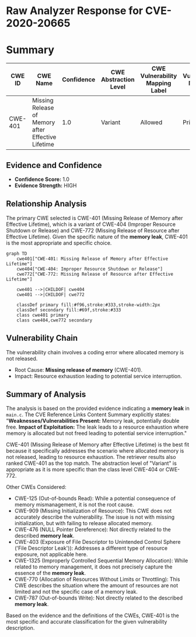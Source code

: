 # Raw Analyzer Response for CVE-2020-20665

# Summary
| CWE ID | CWE Name | Confidence | CWE Abstraction Level | CWE Vulnerability Mapping Label | CWE-Vulnerability Mapping Notes |
|---|---|---|---|---|---|
| CWE-401 | Missing Release of Memory after Effective Lifetime | 1.0 | Variant | Allowed | Primary CWE |

## Evidence and Confidence

*   **Confidence Score:** 1.0
*   **Evidence Strength:** HIGH

## Relationship Analysis
The primary CWE selected is CWE-401 (Missing Release of Memory after Effective Lifetime), which is a variant of CWE-404 (Improper Resource Shutdown or Release) and CWE-772 (Missing Release of Resource after Effective Lifetime). Given the specific nature of the **memory leak**, CWE-401 is the most appropriate and specific choice.

```mermaid
graph TD
    cwe401["CWE-401: Missing Release of Memory after Effective Lifetime"]
    cwe404["CWE-404: Improper Resource Shutdown or Release"]
    cwe772["CWE-772: Missing Release of Resource after Effective Lifetime"]
    
    cwe401 -->|CHILDOF| cwe404
    cwe401 -->|CHILDOF| cwe772
    
    classDef primary fill:#f96,stroke:#333,stroke-width:2px
    classDef secondary fill:#69f,stroke:#333
    class cwe401 primary
    class cwe404,cwe772 secondary
```

## Vulnerability Chain
The vulnerability chain involves a coding error where allocated memory is not released.
  - Root Cause: **Missing release of memory** (CWE-401).
  - Impact: Resource exhaustion leading to potential service interruption.

## Summary of Analysis
The analysis is based on the provided evidence indicating a **memory leak** in `main.c`. The CVE Reference Links Content Summary explicitly states: "**Weaknesses/Vulnerabilities Present:** Memory leak, potentially double free. **Impact of Exploitation:** The leak leads to a resource exhaustion where memory is allocated but not freed leading to potential service interruption."

CWE-401 (Missing Release of Memory after Effective Lifetime) is the best fit because it specifically addresses the scenario where allocated memory is not released, leading to resource exhaustion. The retriever results also ranked CWE-401 as the top match. The abstraction level of "Variant" is appropriate as it is more specific than the class level CWE-404 or CWE-772.

Other CWEs Considered:

*   CWE-125 (Out-of-bounds Read): While a potential consequence of memory mismanagement, it is not the root cause.
*   CWE-909 (Missing Initialization of Resource): This CWE does not accurately describe the vulnerability. The issue is not with missing initialization, but with failing to release allocated memory.
*   CWE-476 (NULL Pointer Dereference): Not directly related to the described **memory leak**.
*   CWE-403 (Exposure of File Descriptor to Unintended Control Sphere ('File Descriptor Leak')): Addresses a different type of resource exposure, not applicable here.
*   CWE-1325 (Improperly Controlled Sequential Memory Allocation): While related to memory management, it does not precisely capture the essence of the **memory leak**.
* CWE-770 (Allocation of Resources Without Limits or Throttling): This CWE describes the situation where the amount of resources are not limited and not the specific case of a memory leak.
* CWE-787 (Out-of-bounds Write): Not directly related to the described **memory leak**.

Based on the evidence and the definitions of the CWEs, CWE-401 is the most specific and accurate classification for the given vulnerability description.
